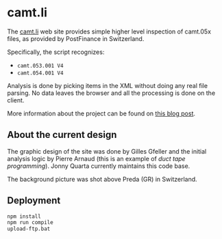 # camt.li

The [camt.li](http://camt.li) web site provides simple higher level
inspection of camt.05x files, as provided by PostFinance in Switzerland.

Specifically, the script recognizes:

- `camt.053.001 V4`
- `camt.054.001 V4`

Analysis is done by picking items in the XML without doing any real
file parsing. No data leaves the browser and all the processing is
done on the client.

More information about the project can be found on [this blog post](http://code.fitness/post/2016/05/camt-website.html).

## About the current design

The graphic design of the site was done by Gilles Gfeller and the initial analysis
logic by Pierre Arnaud (this is an example of _duct tape programming_). Jonny Quarta
currently maintains this code base.

The background picture was shot above Preda (GR) in Switzerland.

## Deployment

```sh
npm install
npm run compile
upload-ftp.bat
```

